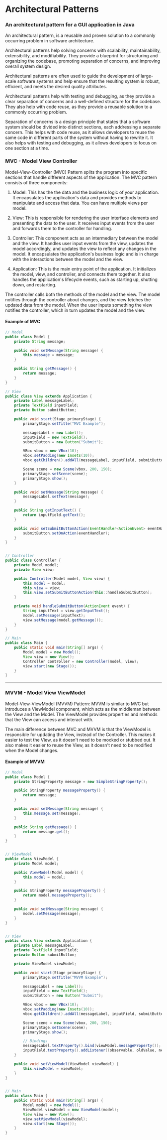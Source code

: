 # Architectural Patterns

### An architectural pattern for a GUI application in Java
An architectural pattern, is a reusable and proven solution to a commonly occurring problem in software architecture. 

Architectural patterns help solving concerns with scalability, maintainability, extensibility, and modifiability. They provide a blueprint for structuring and organizing the codebase, promoting separation of concerns, and improving overall system design.

Architectural patterns are often used to guide the development of large-scale software systems and help ensure that the resulting system is robust, efficient, and meets the desired quality attributes.

Architectural patterns help with testing and debugging, as they provide a clear separation of concerns and a well-defined structure for the codebase. They also help with code reuse, as they provide a reusable solution to a commonly occurring problem.

Separation of concerns is a design principle that states that a software system should be divided into distinct sections, each addressing a separate concern. This helps with code reuse, as it allows developers to reuse the same code in different parts of the system without having to rewrite it. It also helps with testing and debugging, as it allows developers to focus on one section at a time.



### MVC - Model View Controller

Model-View-Controller (MVC) Pattern splits the program into specific sections that handle different aspects of the application. The MVC pattern consists of three components:

1. Model: This has the the data and the business logic of your application. It encapsulates the application's data and provides methods to manipulate and access that data. You can have multiple views per model.

2. View: This is responsible for rendering the user interface elements and presenting the data to the user. It receives input events from the user and forwards them to the controller for handling. 

3. Controller: This component acts as an intermediary between the model and the view. It handles user input events from the view, updates the model accordingly, and updates the view to reflect any changes in the model. It encapsulates the application's business logic and is in charge with the interactions between the model and the view.

4. Application: This is the main entry point of the application. It initializes the model, view, and controller, and connects them together. It also handles the application's lifecycle events, such as starting up, shutting down, and restarting.

The controller calls both the methods of the model and the view. The model notifies through the controller about changes, and the view fetches the updated data from the model. When the user inputs something the view notifies the controller, which in turn updates the model and the view.

#### Example of MVC
```java
// Model
public class Model {
    private String message;

    public void setMessage(String message) {
        this.message = message;
    }

    public String getMessage() {
        return message;
    }
}
```
```java
// View
public class View extends Application {
    private Label messageLabel;
    private TextField inputField;
    private Button submitButton;

    public void start(Stage primaryStage) {
        primaryStage.setTitle("MVC Example");

        messageLabel = new Label();
        inputField = new TextField();
        submitButton = new Button("Submit");

        VBox vbox = new VBox(10);
        vbox.setPadding(new Insets(10));
        vbox.getChildren().addAll(messageLabel, inputField, submitButton);

        Scene scene = new Scene(vbox, 200, 150);
        primaryStage.setScene(scene);
        primaryStage.show();
    }

    public void setMessage(String message) {
        messageLabel.setText(message);
    }

    public String getInputText() {
        return inputField.getText();
    }

    public void setSubmitButtonAction(EventHandler<ActionEvent> eventHandler) {
        submitButton.setOnAction(eventHandler);
    }
}
```
```java

// Controller
public class Controller {
    private Model model;
    private View view;

    public Controller(Model model, View view) {
        this.model = model;
        this.view = view;
        this.view.setSubmitButtonAction(this::handleSubmitButton);
    }

    private void handleSubmitButton(ActionEvent event) {
        String inputText = view.getInputText();
        model.setMessage(inputText);
        view.setMessage(model.getMessage());
    }
}

// Main
public class Main {
    public static void main(String[] args) {
        Model model = new Model();
        View view = new View();
        Controller controller = new Controller(model, view);
        view.start(new Stage());
    }
}
```


---
### MVVM - Model View ViewModel

Model-View-ViewModel (MVVM) Pattern:
MVVM is similar to MVC but introduces a ViewModel component, which acts as the middleman between the View and the Model. The ViewModel provides properties and methods that the View can access and interact with.

The main difference between MVC and MVVM is that the ViewModel is responsible for updating the View, instead of the Controller. This makes it easier to test the View, as it doesn't need to be mocked or stubbed out. It also makes it easier to reuse the View, as it doesn't need to be modified when the Model changes.

#### Example of MVVM
```java
// Model
public class Model {
    private StringProperty message = new SimpleStringProperty();

    public StringProperty messageProperty() {
        return message;
    }

    public void setMessage(String message) {
        this.message.set(message);
    }

    public String getMessage() {
        return message.get();
    }
}
```
```java

// ViewModel
public class ViewModel {
    private Model model;

    public ViewModel(Model model) {
        this.model = model;
    }

    public StringProperty messageProperty() {
        return model.messageProperty();
    }

    public void setMessage(String message) {
        model.setMessage(message);
    }
}
```
```java

// View
public class View extends Application {
    private Label messageLabel;
    private TextField inputField;
    private Button submitButton;

    private ViewModel viewModel;

    public void start(Stage primaryStage) {
        primaryStage.setTitle("MVVM Example");

        messageLabel = new Label();
        inputField = new TextField();
        submitButton = new Button("Submit");

        VBox vbox = new VBox(10);
        vbox.setPadding(new Insets(10));
        vbox.getChildren().addAll(messageLabel, inputField, submitButton);

        Scene scene = new Scene(vbox, 200, 150);
        primaryStage.setScene(scene);
        primaryStage.show();

        // Bindings
        messageLabel.textProperty().bind(viewModel.messageProperty());
        inputField.textProperty().addListener((observable, oldValue, newValue) -> viewModel.setMessage(newValue));
    }

    public void setViewModel(ViewModel viewModel) {
        this.viewModel = viewModel;
    }
}
```
```java

// Main
public class Main {
    public static void main(String[] args) {
        Model model = new Model();
        ViewModel viewModel = new ViewModel(model);
        View view = new View();
        view.setViewModel(viewModel);
        view.start(new Stage());
    }
}
```